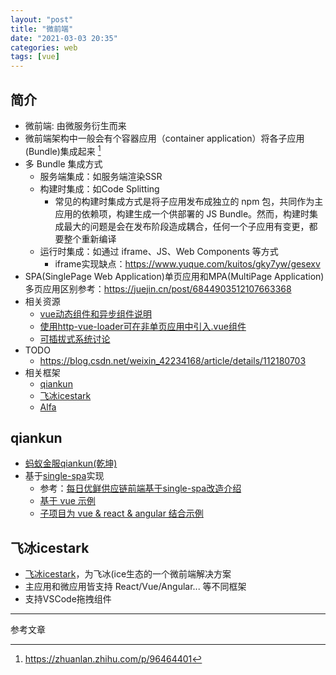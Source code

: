 ```yaml
---
layout: "post"
title: "微前端"
date: "2021-03-03 20:35"
categories: web
tags: [vue]
---
```


## 简介

- 微前端: 由微服务衍生而来
- 微前端架构中一般会有个容器应用（container application）将各子应用(Bundle)集成起来 [^1]
- 多 Bundle 集成方式
    - 服务端集成：如服务端渲染SSR
    - 构建时集成：如Code Splitting
        - 常见的构建时集成方式是将子应用发布成独立的 npm 包，共同作为主应用的依赖项，构建生成一个供部署的 JS Bundle。然而，构建时集成最大的问题是会在发布阶段造成耦合，任何一个子应用有变更，都要整个重新编译
    - 运行时集成：如通过 iframe、JS、Web Components 等方式
        - iframe实现缺点：https://www.yuque.com/kuitos/gky7yw/gesexv
- SPA(SinglePage Web Application)单页应用和MPA(MultiPage Application)多页应用区别参考：https://juejin.cn/post/6844903512107663368
- 相关资源
    - [vue动态组件和异步组件说明](https://cn.vuejs.org/v2/guide/components-dynamic-async.html)
    - [使用http-vue-loader可在非单页应用中引入.vue组件](https://github.com/FranckFreiburger/http-vue-loader)
    - [可插拔式系统讨论](https://v2ex.com/t/581581)
- TODO
    - https://blog.csdn.net/weixin_42234168/article/details/112180703
- 相关框架
    - [qiankun](#qiankun)
    - [飞冰icestark](#飞冰icestark)
    - [Alfa](https://github.com/aliyun/alibabacloud-alfa)

## qiankun

- [蚂蚁金服qiankun(乾坤)](https://github.com/umijs/qiankun)
- 基于[single-spa](https://github.com/single-spa/single-spa)实现
    - 参考：[每日优鲜供应链前端基于single-spa改造介绍](https://juejin.cn/post/6844903943873675271)
    - [基于 vue 示例](https://github.com/joeldenning/coexisting-vue-microfrontends)
    - [子项目为 vue & react & angular 结合示例](https://gitee.com/Janlaywss/vue-single-spa/tree/master)

## 飞冰icestark

- [飞冰icestark](https://github.com/ice-lab/icestark)，为飞冰(ice生态的一个微前端解决方案
- 主应用和微应用皆支持 React/Vue/Angular... 等不同框架
- 支持VSCode拖拽组件







---

参考文章

[^1]: https://zhuanlan.zhihu.com/p/96464401



